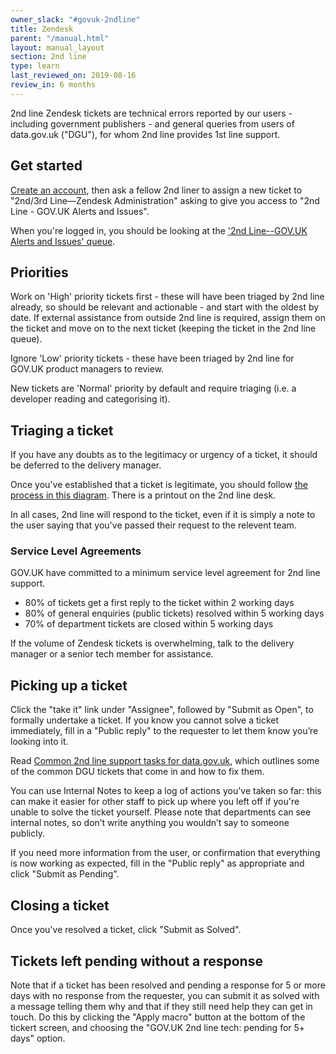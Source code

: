 ```yaml
---
owner_slack: "#govuk-2ndline"
title: Zendesk
parent: "/manual.html"
layout: manual_layout
section: 2nd line
type: learn
last_reviewed_on: 2019-08-16
review_in: 6 months
---
```


2nd line Zendesk tickets are technical errors reported by our users - including government publishers -
and general queries from users of data.gov.uk ("DGU"), for whom 2nd line provides 1st line support.

## Get started

[Create an account](zendesk-create-account), then ask a fellow 2nd liner to assign a new ticket to
"2nd/3rd Line—Zendesk Administration" asking to give you access to "2nd Line - GOV.UK Alerts and Issues".

When you're logged in, you should be looking at the ['2nd Line--GOV.UK Alerts and Issues' queue][zendesk-queue].

## Priorities

Work on 'High' priority tickets first - these will have been triaged by 2nd line already, so should be
relevant and actionable - and start with the oldest by date. If external assistance from outside 2nd
line is required, assign them on the ticket and move on to the next ticket (keeping the ticket in the
2nd line queue).

Ignore 'Low' priority tickets - these have been triaged by 2nd line for GOV.UK product managers to review.

New tickets are 'Normal' priority by default and require triaging (i.e. a developer reading and categorising
it).

## Triaging a ticket

If you have any doubts as to the legitimacy or urgency of a ticket, it should be deferred to the delivery manager.

Once you've established that a ticket is legitimate, you should follow [the process in this diagram][zendesk-triage-diagram].
There is a printout on the 2nd line desk.

In all cases, 2nd line will respond to the ticket, even if it is simply a note to the user saying that
you've passed their request to the relevent team.

### Service Level Agreements

GOV.UK have committed to a minimum service level agreement for 2nd line support.

* 80% of tickets get a first reply to the ticket within 2 working days
* 80% of general enquiries (public tickets) resolved within 5 working days
* 70% of department tickets are closed within 5 working days

If the volume of Zendesk tickets is overwhelming, talk to the delivery manager or a senior tech member
for assistance.

## Picking up a ticket

Click the "take it" link under "Assignee", followed by "Submit as Open", to formally undertake a ticket.
If you know you cannot solve a ticket immediately, fill in a "Public reply" to the requester to let them
know you’re looking into it.

Read [Common 2nd line support tasks for data.gov.uk](/manual/data-gov-uk-2nd-line.html), which outlines
some of the common DGU tickets that come in and how to fix them.

You can use Internal Notes to keep a log of actions you've taken so far: this can make it easier for other
staff to pick up where you left off if you're unable to solve the ticket yourself. Please note that departments
can see internal notes, so don’t write anything you wouldn’t say to someone publicly.

If you need more information from the user, or confirmation that everything is now working as expected, fill
in the "Public reply" as appropriate and click "Submit as Pending".

## Closing a ticket

Once you've resolved a ticket, click "Submit as Solved".

## Tickets left pending without a response

Note that if a ticket has been resolved and pending a response for 5 or more days with no response from the
requester, you can submit it as solved with a message telling them why and that if they still need help they
can get in touch. Do this by clicking the "Apply macro" button at the bottom of the tickert screen, and
choosing the "GOV.UK 2nd line tech: pending for 5+ days" option.

[zendesk-create-account]: https://govuk.zendesk.com/auth/v2/login/registration?auth_origin=3194076%2Cfalse%2Ctrue&amp;brand_id=3194076&amp;return_to=https%3A%2F%2Fgovuk.zendesk.com%2Fhc%2Fen-us&amp;theme=hc
[zendesk-queue]: https://govuk.zendesk.com/agent/filters/360000051009
[zendesk-triage-diagram]: https://drive.google.com/a/digital.cabinet-office.gov.uk/file/d/0B72Q_z4wkLglYkVQd01LSWYwNjNha3NrYVVIMF91eXk3NU1r/view?usp=sharing
